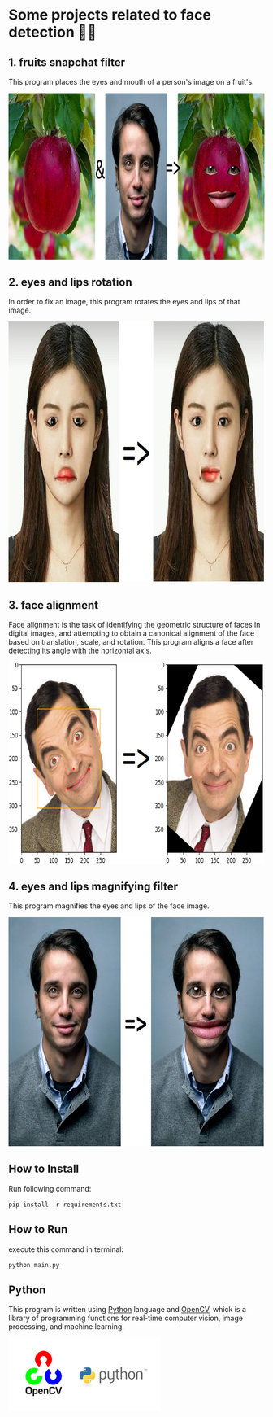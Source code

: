 # Some projects related to face detection 🧑🏻
## 1. fruits snapchat filter
This program places the eyes and mouth of a person's image on a fruit's.

<img src="pics/1.jpg" width="928" height="326.5">

## 2. eyes and lips rotation
In order to fix an image, this program rotates the eyes and lips of that image.

<img src="pics/2.jpg" width="921" height="512">

## 3. face alignment
Face alignment is the task of identifying the geometric structure of faces in digital images, and attempting to obtain a canonical alignment of the face based on translation, scale, and rotation. This program aligns a face after detecting its angle with the horizontal axis.

<img src="pics/3.png" width="748" height="396">

## 4. eyes and lips magnifying filter
This program magnifies the eyes and lips of the face image.

<img src="pics/4.jpg" width="685" height="450">

## How to Install
Run following command:
```
pip install -r requirements.txt
```

## How to Run
execute this command in terminal:
```
python main.py
```

## Python
This program is written using [Python](https://www.python.org/) language and [OpenCV](https://opencv.org/), whick is a library of programming functions for real-time computer vision, image processing, and machine learning.

<img src="pics/opencv.webp" width="300" height="142.57">